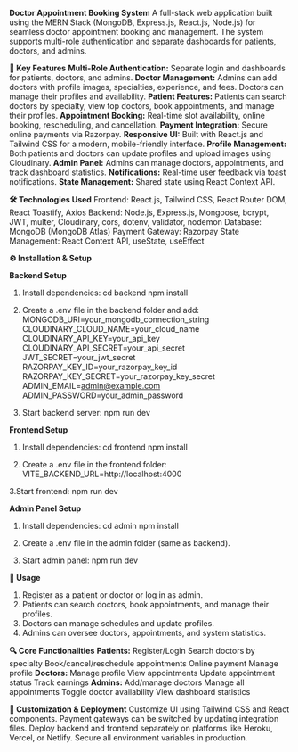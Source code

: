 **Doctor Appointment Booking System**
A full-stack web application built using the MERN Stack (MongoDB, Express.js, React.js, Node.js) for seamless doctor appointment booking and management.
The system supports multi-role authentication and separate dashboards for patients, doctors, and admins.

**🔑 Key Features**
**Multi-Role Authentication:**
Separate login and dashboards for patients, doctors, and admins.
**Doctor Management:**
Admins can add doctors with profile images, specialties, experience, and fees.
Doctors can manage their profiles and availability.
**Patient Features:**
Patients can search doctors by specialty, view top doctors, book appointments, and manage their profiles.
**Appointment Booking:**
Real-time slot availability, online booking, rescheduling, and cancellation.
**Payment Integration:**
Secure online payments via Razorpay.
**Responsive UI:**
Built with React.js and Tailwind CSS for a modern, mobile-friendly interface.
**Profile Management:**
Both patients and doctors can update profiles and upload images using Cloudinary.
**Admin Panel:**
Admins can manage doctors, appointments, and track dashboard statistics.
**Notifications:**
Real-time user feedback via toast notifications.
**State Management:**
Shared state using React Context API.

**🛠️ Technologies Used**
Frontend: React.js, Tailwind CSS, React Router DOM, React Toastify, Axios
Backend: Node.js, Express.js, Mongoose, bcrypt, JWT, multer, Cloudinary, cors, dotenv, validator, nodemon
Database: MongoDB (MongoDB Atlas)
Payment Gateway: Razorpay
State Management: React Context API, useState, useEffect

**⚙️ Installation & Setup**

**Backend Setup**

1. Install dependencies:
cd backend
npm install

2. Create a .env file in the backend folder and add:
MONGODB_URI=your_mongodb_connection_string
CLOUDINARY_CLOUD_NAME=your_cloud_name
CLOUDINARY_API_KEY=your_api_key
CLOUDINARY_API_SECRET=your_api_secret
JWT_SECRET=your_jwt_secret
RAZORPAY_KEY_ID=your_razorpay_key_id
RAZORPAY_KEY_SECRET=your_razorpay_key_secret
ADMIN_EMAIL=admin@example.com
ADMIN_PASSWORD=your_admin_password

3. Start backend server:
npm run dev

**Frontend Setup**

1. Install dependencies:
cd frontend
npm install

2. Create a .env file in the frontend folder:
VITE_BACKEND_URL=http://localhost:4000

3.Start frontend:
npm run dev

**Admin Panel Setup**
1. Install dependencies:
cd admin
npm install

3. Create a .env file in the admin folder (same as backend).

4. Start admin panel:
npm run dev

**🚀 Usage**

1. Register as a patient or doctor or log in as admin.
2. Patients can search doctors, book appointments, and manage their profiles.
3. Doctors can manage schedules and update profiles.
4. Admins can oversee doctors, appointments, and system statistics.
   
**🔍 Core Functionalities**
**Patients:**
Register/Login
Search doctors by specialty
Book/cancel/reschedule appointments
Online payment
Manage profile
**Doctors:**
Manage profile
View appointments
Update appointment status
Track earnings
**Admins:**
Add/manage doctors
Manage all appointments
Toggle doctor availability
View dashboard statistics

**🎨 Customization & Deployment**
Customize UI using Tailwind CSS and React components.
Payment gateways can be switched by updating integration files.
Deploy backend and frontend separately on platforms like Heroku, Vercel, or Netlify.
Secure all environment variables in production.
